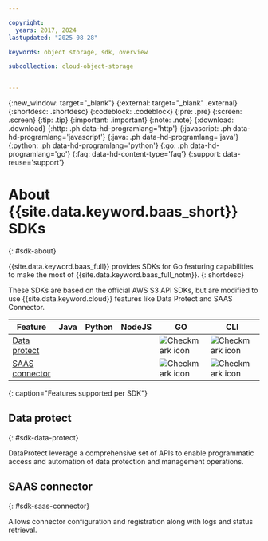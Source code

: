```yaml
---

copyright:
  years: 2017, 2024
lastupdated: "2025-08-28"

keywords: object storage, sdk, overview

subcollection: cloud-object-storage


---
```

{:new_window: target="_blank"}
{:external: target="_blank" .external}
{:shortdesc: .shortdesc}
{:codeblock: .codeblock}
{:pre: .pre}
{:screen: .screen}
{:tip: .tip}
{:important: .important}
{:note: .note}
{:download: .download}
{:http: .ph data-hd-programlang='http'}
{:javascript: .ph data-hd-programlang='javascript'}
{:java: .ph data-hd-programlang='java'}
{:python: .ph data-hd-programlang='python'}
{:go: .ph data-hd-programlang='go'}
{:faq: data-hd-content-type='faq'}
{:support: data-reuse='support'}

# About {{site.data.keyword.baas_short}} SDKs
{: #sdk-about}

{{site.data.keyword.baas_full}} provides SDKs for Go featuring capabilities to make the most of {{site.data.keyword.baas_full_notm}}.
{: shortdesc}

These SDKs are based on the official AWS S3 API SDKs, but are modified to use {{site.data.keyword.cloud}} features like Data Protect and SAAS Connector.

| Feature                                             | Java                                              | Python                                            | NodeJS                                            | GO                                                | CLI                                               |  Terraform                                              |
|-----------------------------------------------------|---------------------------------------------------|---------------------------------------------------|---------------------------------------------------|---------------------------------------------------|---------------------------------------------------|---------------------------------------------------|
| [Data protect](#sdk-data-protect)               |  |  |  | ![Checkmark icon](../../icons/checkmark-icon.svg) | ![Checkmark icon](../../icons/checkmark-icon.svg) |![Checkmark icon](../../icons/checkmark-icon.svg)|
| [SAAS connector](#sdk-saas-connector)        |  |  |  | ![Checkmark icon](../../icons/checkmark-icon.svg) | ![Checkmark icon](../../icons/checkmark-icon.svg) | ![Checkmark icon](../../icons/checkmark-icon.svg) |
{: caption="Features supported per SDK"}

## Data protect
{: #sdk-data-protect}

DataProtect leverage a comprehensive set of APIs to enable programmatic access and automation of data protection and management operations.

## SAAS connector
{: #sdk-saas-connector}

Allows connector configuration and registration along with logs and status retrieval.
